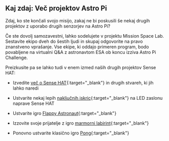 ## Kaj zdaj: Več projektov Astro Pi

Zdaj, ko ste končali svojo misijo, zakaj ne bi poskusili še nekaj drugih projektov z uporabo drugih senzorjev na Astro Pi?

Če ste dovolj samozavestni, lahko sodelujete v projektu Mission Space Lab. Sestavite ekipo dveh do šestih ljudi in skupaj odgovorite na pravo znanstveno vprašanje. Vse ekipe, ki oddajo primeren program, bodo povabljene na virtualni Q&A z astronavtom ESA ob koncu izziva Astro Pi Challenge.

Preizkusite pa se lahko tudi v enem izmed naših drugih projektov Sense HAT:

+ Izvedite [več o Sense HAT](https://projects.raspberrypi.org/en/projects/getting-started-with-the-sense-hat){:target="_blank"} in drugih stvareh, ki jih lahko naredi

+ Ustvarite nekaj lepih [naključnih iskric](https://projects.raspberrypi.org/en/projects/sense-hat-random-sparkles){:target="_blank"} na LED zaslonu naprave Sense HAT

+ Ustvarite igro [Flappy Astronaut](https://projects.raspberrypi.org/en/projects/flappy-astronaut){:target="_blank"}

+ Izzovite svoje prijatelje z igro [marmorni labirint](https://projects.raspberrypi.org/en/projects/sense-hat-marble-maze){:target="_blank"}

+ Ponovno ustvarite klasično igro [Pong](https://projects.raspberrypi.org/en/projects/sense-hat-pong){:target="_blank"}
